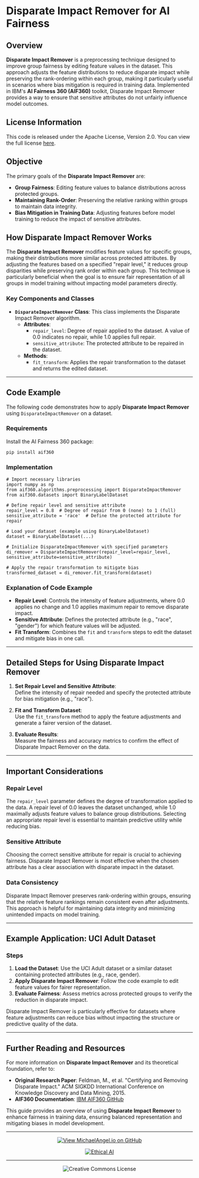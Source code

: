 # Disparate Impact Remover for AI Fairness

## Overview

**Disparate Impact Remover** is a preprocessing technique designed to improve group fairness by editing feature values in the dataset. This approach adjusts the feature distributions to reduce disparate impact while preserving the rank-ordering within each group, making it particularly useful in scenarios where bias mitigation is required in training data. Implemented in IBM's **AI Fairness 360 (AIF360)** toolkit, Disparate Impact Remover provides a way to ensure that sensitive attributes do not unfairly influence model outcomes.

## License Information

This code is released under the Apache License, Version 2.0. You can view the full license [here](http://www.apache.org/licenses/LICENSE-2.0).

## Objective

The primary goals of the **Disparate Impact Remover** are:

- **Group Fairness**: Editing feature values to balance distributions across protected groups.
- **Maintaining Rank-Order**: Preserving the relative ranking within groups to maintain data integrity.
- **Bias Mitigation in Training Data**: Adjusting features before model training to reduce the impact of sensitive attributes.

## How Disparate Impact Remover Works

The **Disparate Impact Remover** modifies feature values for specific groups, making their distributions more similar across protected attributes. By adjusting the features based on a specified "repair level," it reduces group disparities while preserving rank order within each group. This technique is particularly beneficial when the goal is to ensure fair representation of all groups in model training without impacting model parameters directly.

### Key Components and Classes

- **`DisparateImpactRemover` Class**: This class implements the Disparate Impact Remover algorithm.
  - **Attributes**:
    - `repair_level`: Degree of repair applied to the dataset. A value of 0.0 indicates no repair, while 1.0 applies full repair.
    - `sensitive_attribute`: The protected attribute to be repaired in the dataset.
  - **Methods**:
    - `fit_transform`: Applies the repair transformation to the dataset and returns the edited dataset.

---

## Code Example

The following code demonstrates how to apply **Disparate Impact Remover** using `DisparateImpactRemover` on a dataset.

### Requirements

Install the AI Fairness 360 package:

```
pip install aif360
```

### Implementation

```
# Import necessary libraries
import numpy as np
from aif360.algorithms.preprocessing import DisparateImpactRemover
from aif360.datasets import BinaryLabelDataset

# Define repair level and sensitive attribute
repair_level = 0.8  # Degree of repair from 0 (none) to 1 (full)
sensitive_attribute = 'race'  # Define the protected attribute for repair

# Load your dataset (example using BinaryLabelDataset)
dataset = BinaryLabelDataset(...)

# Initialize DisparateImpactRemover with specified parameters
di_remover = DisparateImpactRemover(repair_level=repair_level, sensitive_attribute=sensitive_attribute)

# Apply the repair transformation to mitigate bias
transformed_dataset = di_remover.fit_transform(dataset)
```

### Explanation of Code Example

- **Repair Level**: Controls the intensity of feature adjustments, where 0.0 applies no change and 1.0 applies maximum repair to remove disparate impact.
- **Sensitive Attribute**: Defines the protected attribute (e.g., "race", "gender") for which feature values will be adjusted.
- **Fit Transform**: Combines the `fit` and `transform` steps to edit the dataset and mitigate bias in one call.

---

## Detailed Steps for Using Disparate Impact Remover

1. **Set Repair Level and Sensitive Attribute**:  
   Define the intensity of repair needed and specify the protected attribute for bias mitigation (e.g., "race").

2. **Fit and Transform Dataset**:  
   Use the `fit_transform` method to apply the feature adjustments and generate a fairer version of the dataset.

3. **Evaluate Results**:  
   Measure the fairness and accuracy metrics to confirm the effect of Disparate Impact Remover on the data.

---

## Important Considerations

### Repair Level

The `repair_level` parameter defines the degree of transformation applied to the data. A repair level of 0.0 leaves the dataset unchanged, while 1.0 maximally adjusts feature values to balance group distributions. Selecting an appropriate repair level is essential to maintain predictive utility while reducing bias.

### Sensitive Attribute

Choosing the correct sensitive attribute for repair is crucial to achieving fairness. Disparate Impact Remover is most effective when the chosen attribute has a clear association with disparate impact in the dataset.

### Data Consistency

Disparate Impact Remover preserves rank-ordering within groups, ensuring that the relative feature rankings remain consistent even after adjustments. This approach is helpful for maintaining data integrity and minimizing unintended impacts on model training.

---

## Example Application: UCI Adult Dataset

### Steps
1. **Load the Dataset**: Use the UCI Adult dataset or a similar dataset containing protected attributes (e.g., race, gender).
2. **Apply Disparate Impact Remover**: Follow the code example to edit feature values for fairer representation.
3. **Evaluate Fairness**: Assess metrics across protected groups to verify the reduction in disparate impact.

Disparate Impact Remover is particularly effective for datasets where feature adjustments can reduce bias without impacting the structure or predictive quality of the data.

---

## Further Reading and Resources

For more information on **Disparate Impact Remover** and its theoretical foundation, refer to:

- **Original Research Paper**: Feldman, M., et al. "Certifying and Removing Disparate Impact." ACM SIGKDD International Conference on Knowledge Discovery and Data Mining, 2015.
- **AIF360 Documentation**: [IBM AIF360 GitHub](https://github.com/Trusted-AI/AIF360)

This guide provides an overview of using **Disparate Impact Remover** to enhance fairness in training data, ensuring balanced representation and mitigating biases in model development.

<div align="center">

---

[![View MichaelAngel.io on GitHub](https://img.shields.io/badge/GitHub-View%20MichaelAngel.io-blue?logo=github)](https://github.com/M1ck4/MichaelAngel.io)

[![Ethical AI](https://img.shields.io/badge/Ethical%20AI-Priority-orange.svg)](https://github.com/M1ck4/MichaelAngel.io/blob/main/docs/the_codex/AI_Artisians_FAQ.md) 

---

![Creative Commons License](https://img.shields.io/badge/License-CC%20BY--NC--SA%204.0-lightgrey?style=for-the-badge&logo=creative-commons&logoColor=white)
</div>
